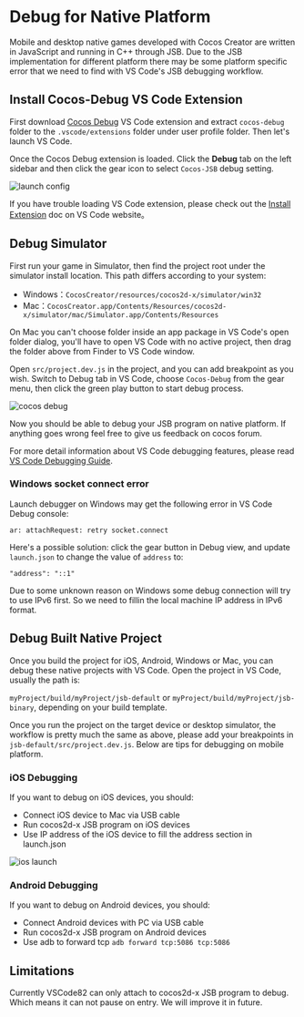 # Debug for Native Platform

Mobile and desktop native games developed with Cocos Creator are written in JavaScript and running in C++ through JSB. Due to the JSB implementation for different platform there may be some platform specific error that we need to find with VS Code's JSB debugging workflow.

## Install Cocos-Debug VS Code Extension

First download [Cocos Debug](http://7xougr.dl1.z0.glb.clouddn.com/vscode/cocos-debug.zip) VS Code extension and extract `cocos-debug` folder to the `.vscode/extensions` folder under user profile folder. Then let's launch VS Code.

Once the Cocos Debug extension is loaded. Click the **Debug** tab on the left sidebar and then click the gear icon to select `Cocos-JSB` debug setting.

![launch config](debug-native/launch-configuration.png)

If you have trouble loading VS Code extension, please check out the [Install Extension](https://code.visualstudio.com/docs/extensions/install-extension) doc on VS Code website。

## Debug Simulator

First run your game in Simulator, then find the project root under the simulator install location. This path differs according to your system:

- Windows：`CocosCreator/resources/cocos2d-x/simulator/win32`
- Mac：`CocosCreator.app/Contents/Resources/cocos2d-x/simulator/mac/Simulator.app/Contents/Resources`


On Mac you can't choose folder inside an app package in VS Code's open folder dialog, you'll have to open VS Code with no active project, then drag the folder above from Finder to VS Code window.

Open `src/project.dev.js` in the project, and you can add breakpoint as you wish. Switch to Debug tab in VS Code, choose `Cocos-Debug` from the gear menu, then click the green play button to start debug process.

![cocos debug](debug-native/cocos-debug.png)

Now you should be able to debug your JSB program on native platform. If anything goes wrong feel free to give us feedback on cocos forum.

For more detail information about VS Code debugging features, please read [VS Code Debugging Guide](https://code.visualstudio.com/docs/editor/debugging).

### Windows socket connect error

Launch debugger on Windows may get the following error in VS Code Debug console:

`ar: attachRequest: retry socket.connect`

Here's a possible solution: click the gear button in Debug view, and update `launch.json` to change the value of `address` to:

`"address": "::1"`

Due to some unknown reason on Windows some debug connection will try to use IPv6 first. So we need to fillin the local machine IP address in IPv6 format.



## Debug Built Native Project

Once you build the project for iOS, Android, Windows or Mac, you can debug these native projects with VS Code. Open the project in VS Code, usually the path is:

`myProject/build/myProject/jsb-default` or `myProject/build/myProject/jsb-binary`, depending on your build template.

Once you run the project on the target device or desktop simulator, the workflow is pretty much the same as above, please add your breakpoints in `jsb-default/src/project.dev.js`. Below are tips for debugging on mobile platform.

### iOS Debugging

If you want to debug on iOS devices, you should:

- Connect iOS device to Mac via USB cable
- Run cocos2d-x JSB program on iOS devices
- Use IP address of the iOS device to fill the address section in launch.json

![ios launch](debug-native/launch-json-ios.png)


### Android Debugging

If you want to debug on Android devices, you should:

- Connect Android devices with PC via USB cable
- Run cocos2d-x JSB program on Android devices
- Use adb to forward tcp `adb forward tcp:5086 tcp:5086`


## Limitations

Currently VSCode82 can only attach to cocos2d-x JSB program to debug. Which means it can not pause on entry. We will improve it in future.

